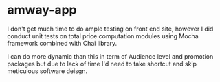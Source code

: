 # amway-app

I don't get much time to do ample testing on front end site, however I did conduct unit tests on total price computation modules using Mocha framework combined with Chai library.

I can do more dynamic than this in term of Audience level and promotion packages but due to lack of time I'd need to take shortcut and skip meticulous software deisgn. 
